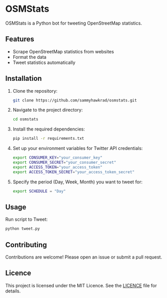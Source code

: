 # OSMStats

OSMStats is a Python bot for tweeting OpenStreetMap statistics.

## Features

- Scrape OpenStreetMap statistics from websites
- Format the data
- Tweet statistics automatically

## Installation

1. Clone the repository:
    ```sh
    git clone https://github.com/sammyhawkrad/osmstats.git
    ```
2. Navigate to the project directory:
    ```sh
    cd osmstats
    ```
3. Install the required dependencies:
    ```sh
    pip install -r requirements.txt
   ```
4. Set up your environment variables for Twitter API credentials:

    ```sh
    export CONSUMER_KEY="your_consumer_key"
    export CONSUMER_SECRET="your_consumer_secret"
    export ACCESS_TOKEN="your_access_token"
    export ACCESS_TOKEN_SECRET="your_access_token_secret"
    ```
5. Specify the period (Day, Week, Month) you want to tweet for:

    ```sh
    export SCHEDULE = "Day"
    ```

## Usage

Run script to Tweet:
```sh
python tweet.py
```


## Contributing

Contributions are welcome! Please open an issue or submit a pull request.

## Licence

This project is licensed under the MIT Licence. See the [LICENCE](LICENCE) file for details.


